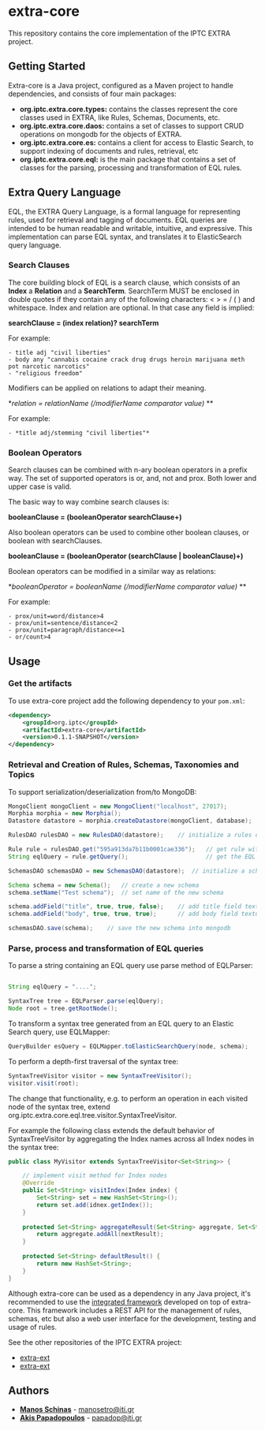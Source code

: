 # extra-core

This repository contains the core implementation of the IPTC EXTRA project.

## Getting Started

Extra-core is a Java project, configured as a Maven project to handle dependencies, and consists of four main packages:

* **org.iptc.extra.core.types:** contains the classes represent the core classes used in EXTRA, like Rules, Schemas, Documents, etc.
* **org.iptc.extra.core.daos:** contains a set of classes to support CRUD operations on mongodb for the objects of EXTRA.
* **org.iptc.extra.core.es:** contains a client for access to Elastic Search, to support indexing of documents and rules, retrieval, etc
* **org.iptc.extra.core.eql:** is the main package that contains a set of classes for the parsing, processing and transformation of EQL rules.

## Extra Query Language
EQL, the EXTRA Query Language, is a formal language for representing rules, used for retrieval and tagging of documents. EQL queries are intended to be human readable and writable, intuitive, and expressive. This implementation can parse EQL syntax, and translates it to ElasticSearch query language.

### Search Clauses

The core building block of EQL is a search clause, which consists of an **Index** a **Relation** and a **SearchTerm**. SearchTerm MUST be enclosed in double quotes if they contain any of the following characters: < > = / ( ) and whitespace. Index and relation are optional. In that case any field is implied:

**searchClause = (index relation)? searchTerm**

For example:
	
	- title adj "civil liberties"
	- body any "cannabis cocaine crack drug drugs heroin marijuana meth pot narcotic narcotics"
	- "religious freedom"

Modifiers can be applied on relations to adapt their meaning.

**relation = relationName (/modifierName comparator value)* **

For example:
	
	- *title adj/stemming "civil liberties"*

### Boolean Operators
Search clauses can be combined with n-ary boolean operators in a prefix way. The set of supported operators is or, and, not and prox. Both lower and upper case is valid.

The basic way to way combine search clauses is:

**booleanClause = (booleanOperator searchClause+)**

Also boolean operators can be used to combine other boolean clauses, or boolean with searchClauses. 

**booleanClause = (booleanOperator (searchClause | booleanClause)+)**

Boolean operators can be modified in a similar way as relations:  

**booleanOperator = booleanName (/modifierName comparator value)* **

For example:

	- prox/unit=word/distance>4
	- prox/unit=sentence/distance<2
	- prox/unit=paragraph/distance<=1
	- or/count>4

## Usage

### Get the artifacts

To use extra-core project add the following dependency to your `pom.xml`:

```xml
<dependency>
	<groupId>org.iptc</groupId>
  	<artifactId>extra-core</artifactId>
	<version>0.1.1-SNAPSHOT</version>
</dependency>
```

### Retrieval and Creation of Rules, Schemas, Taxonomies and Topics

To support serialization/deserialization from/to MongoDB:
 
```java
MongoClient mongoClient = new MongoClient("localhost", 27017);
Morphia morphia = new Morphia();
Datastore datastore = morphia.createDatastore(mongoClient, database);

RulesDAO rulesDAO = new RulesDAO(datastore);	// initialize a rules dao

Rule rule = rulesDAO.get("595a913da7b11b0001cae336");	// get rule with id 595a913da7b11b0001cae336
String eqlQuery = rule.getQuery();						// get the EQL query of the rule

SchemasDAO schemasDAO = new SchemasDAO(datastore);	// initialize a schemas dao

Schema schema = new Schema();	// create a new schema
schema.setName("Test schema");	// set name of the new schema

schema.addField("title", true, true, false);	// add title field textual=true, hasSentences=true, hasParagraphs=false
schema.addField("body", true, true, true);		// add body field textual=true, hasSentences=true, hasParagraphs=true

schemasDAO.save(schema);	// save the new schema into mongodb

```

### Parse, process and transformation of EQL queries

To parse a string containing an EQL query use parse method of EQLParser:

```java

String eqlQuery = "....";

SyntaxTree tree = EQLParser.parse(eqlQuery);
Node root = tree.getRootNode();

```

To transform a syntax tree generated from an EQL query to an Elastic Search query, use EQLMapper:

```java
QueryBuilder esQuery = EQLMapper.toElasticSearchQuery(node, schema);
```

To perform a depth-first traversal of the syntax tree:
```java
SyntaxTreeVisitor visitor = new SyntaxTreeVisitor();		
visitor.visit(root);
```

The change that functionality, e.g. to perform an operation in each visited node of the syntax tree, extend org.iptc.extra.core.eql.tree.visitor.SyntaxTreeVisitor<T>.

For example the following class extends the default behavior of SyntaxTreeVisitor by aggregating the Index names across all Index nodes in the syntax tree:

```java
public class MyVisitor extends SyntaxTreeVisitor<Set<String>> {

	// implement visit method for Index nodes
	@Override
	public Set<String> visitIndex(Index index) {
		Set<String> set = new HashSet<String>();
		return set.add(idnex.getIndex());
	}
	
	protected Set<String> aggregateResult(Set<String> aggregate, Set<String> nextResult) {
		return aggregate.addAll(nextResult);
	}
	
	protected Set<String> defaultResult() {
		return new HashSet<String>;
	}
}
```

Although extra-core can be used as a dependency in any Java project, it's recommended to use the [integrated framework](https://github.com/iptc/extra-ext) developed on top of extra-core. This framework includes a REST API for the management of rules, schemas, etc but also a web user interface for the development, testing and usage of rules. 

See the other repositories of the IPTC EXTRA project:
* [extra-ext](https://github.com/iptc/extra-ext)
* [extra-ext](https://github.com/iptc/extra-rules)


## Authors
* **[Manos Schinas](https://github.com/manosetro)** - manosetro@iti.gr
* **[Akis Papadopoulos](https://github.com/kleinmind)** - papadop@iti.gr

